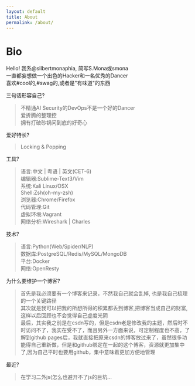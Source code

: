```yaml
---
layout: default
title: About
permalink: /about/
---
```

# Bio
Hello! 我系@silbertmonaphia, 简写S.Mona或smona   
一直都妄想做一个出色的Hacker和一名优秀的Dancer  
喜欢#cool的,#swag的,或者是"有味道"的东西  

三句话形容自己?
> 不精通AI Security的DevOps不是一个好的Dancer  
> 爱折腾的整理控  
> 拥有打破砂锅问到底的好奇心  

爱好特长?  
> Locking & Popping  

工具?  
> 语言:中文 | 粤语 | 英文(CET-6)  
> 编辑器:Sublime-Text3/Vim  
> 系统:Kali Linux/OSX  
> Shell:Zsh(oh-my-zsh)  
> 浏览器:Chrome/Firefox  
> 代码管理:Git  
> 虚拟环境:Vagrant  
> 网络分析:Wireshark | Charles  

技术?  
> 语言:Python(Web/Spider/NLP)  
> 数据库:PostgreSQL/Redis/MySQL/MongoDB  
> 平台:Docker  
> 网络:OpenResty  

为什么要维护一个博客?  
> 首先是我必须要有一个博客来记录，不然我自己就会乱掉, 也是我自己梳理的一个关键路径  
> 其次就是我可以把我的所想所得的积累都丢到博客,把博客当成自己的财富,这样以后回顾也不会觉得自己虚度光阴  
> 最后，其实我之前是在csdn写的，但是csdn老是修改我的主题，然后时不时访问不了，我实在受不了，而且另外一方面来说，可定制程度也不高，了解到github pages后，我就直接把原来csdn的博客放过来了，虽然很多功能得自己重新做，但是和github绑定在一起的这个博客，资源就更加集中了,因为自己平时也要用github，集中意味着更加方便地管理  

最近?  
> 在学习二外js(怎么也避开不了js的巨坑...  
